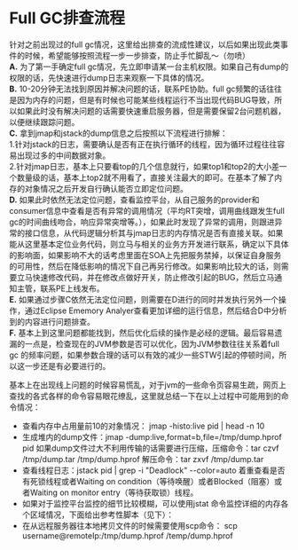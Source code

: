 # Full GC排查流程

针对之前出现过的full gc情况，这里给出排查的流成性建议，以后如果出现此类事件的时候，希望能够按照流程一步一步排查，防止手忙脚乱～（勿喷）<br />**A.** 为了第一手确定full gc情况，先立即申请某一台主机权限。如果自己有dump的权限的话，先快速进行dump日志来观察一下具体的情况。<br />**B.** 10-20分钟无法找到原因并解决问题的话，联系PE协助。full gc频繁的话往往是因为内存的问题，但是有时候也可能某些线程运行不当出现代码BUG导致，所以如果此时没有解决问题的话需要快速重启服务器，但是需要保留2台问题机器，以便继续跟踪问题。<br />**C.** 拿到jmap和jstack的dump信息之后按照以下流程进行排解：<br />1.针对jstack的日志，需要确认是否有正在执行循环的线程，因为循环过程往往容易出现过多的中间数据对象。<br />2.针对jmap日志，基本上只要看top的几个信息就行，如果top1和top2的大小差一个数量级的话，基本上top2就不用看了，直接关注最大的即可。在基本了解了内存的对象情况之后开发自行确认能否立即定位问题。<br />**D.** 如果此时依然无法定位问题，查看监控平台，从自己服务的provider和consumer信息中查看是否有异常的调用情况（平均RT突增，调用曲线跟发生full gc的时间曲线吻合，响应异常突增等。），如果此时发现了异常的调用，则跟进异常的接口信息，从代码逻辑分析其与jmap日志的内存情况是否有直接关联。如果能从这里基本定位业务代码，则立马与相关的业务方开发进行联系，确定以下具体的影响面，如果影响不大的话考虑里面在SOA上先把服务禁掉，以保证自身服务的可用性，然后在降低影响的情况下自己再另行修改。如果影响比较大的话，则需要立马快速修改代码，并在修改点做好开关，防止修改引起的BUG，然后立马通知主管，联系PE上线发布。<br />**E.** 如果通过步骤C依然无法定位问题，则需要在D进行的同时并发执行另外一个操作，通过Eclipse Ememory Analyer查看更加详细的运行信息，然后结合D中分析到的内容进行问题排查。<br />**F.** 基本上到这里问题都能找到，然后优化后续的操作是必经的逻辑。最后容易遗漏的一点是，检查现在的JVM参数是否可以优化，因为JVM参数往往关系着full gc 的频率问题，如果参数合理的话可以有效的减少一些STW引起的停顿时间，所以这一步还是有必要进行的。

基本上在出现线上问题的时候容易慌乱，对于jvm的一些命令页容易生疏，网页上查找的各式各样的命令容易眼花缭乱，这里就总结一下在以上过程中可能用到的命令情况：

- 查看内存中占用量前10的对象情况： jmap -histo:live pid | head -n 10
- 生成堆内的dump文件：jmap -dump:live,format=b,file=/tmp/dump.hprof pid 如果dump文件过大不利用传输的话需要进行压缩，压缩命令：tar czvf /tmp/dump.tar /tmp/dump.hprof 解压命令：tar zxvf /tmp/dump.tar
- 查看线程日志：jstack pid | grep -i "Deadlock" --color=auto 着重查看是否有死锁线程或者Waiting on condition（等待唤醒）或者Blocked（阻塞）或者Waiting on monitor entry（等待获取锁）线程。
- 如果对于监控平台监控的细节比较模糊，可以使用jstat 命令监控详细的内存各个区域情况，下面给出参考性脚本（见下）：
- 在从远程服务器往本地拷贝文件的时候需要使用scp命令： scp username@remoteIp:/tmp/dump.hprof /temp/dump.hprof
